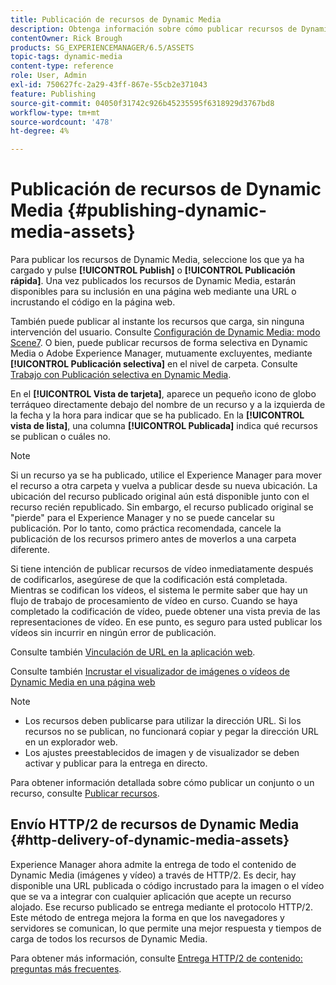 ```yaml
---
title: Publicación de recursos de Dynamic Media
description: Obtenga información sobre cómo publicar recursos de Dynamic Media, como vídeos e imágenes, incluido el envío HTTP/2 de dichos recursos.
contentOwner: Rick Brough
products: SG_EXPERIENCEMANAGER/6.5/ASSETS
topic-tags: dynamic-media
content-type: reference
role: User, Admin
exl-id: 750627fc-2a29-43ff-867e-55cb2e371043
feature: Publishing
source-git-commit: 04050f31742c926b45235595f6318929d3767bd8
workflow-type: tm+mt
source-wordcount: '478'
ht-degree: 4%

---
```


# Publicación de recursos de Dynamic Media {#publishing-dynamic-media-assets}

Para publicar los recursos de Dynamic Media, seleccione los que ya ha cargado y pulse **[!UICONTROL Publish]** o **[!UICONTROL Publicación rápida]**. Una vez publicados los recursos de Dynamic Media, estarán disponibles para su inclusión en una página web mediante una URL o incrustando el código en la página web.

También puede publicar al instante los recursos que carga, sin ninguna intervención del usuario. Consulte [Configuración de Dynamic Media: modo Scene7](config-dms7.md).
O bien, puede publicar recursos de forma selectiva en Dynamic Media o Adobe Experience Manager, mutuamente excluyentes, mediante **[!UICONTROL Publicación selectiva]** en el nivel de carpeta. Consulte [Trabajo con Publicación selectiva en Dynamic Media](/help/assets/selective-publishing.md).

En el **[!UICONTROL Vista de tarjeta]**, aparece un pequeño icono de globo terráqueo directamente debajo del nombre de un recurso y a la izquierda de la fecha y la hora para indicar que se ha publicado. En la **[!UICONTROL vista de lista]**, una columna **[!UICONTROL Publicada]** indica qué recursos se publican o cuáles no.

>[!NOTE]
>
>Si un recurso ya se ha publicado, utilice el Experience Manager para mover el recurso a otra carpeta y vuelva a publicar desde su nueva ubicación. La ubicación del recurso publicado original aún está disponible junto con el recurso recién republicado. Sin embargo, el recurso publicado original se &quot;pierde&quot; para el Experience Manager y no se puede cancelar su publicación. Por lo tanto, como práctica recomendada, cancele la publicación de los recursos primero antes de moverlos a una carpeta diferente.

Si tiene intención de publicar recursos de vídeo inmediatamente después de codificarlos, asegúrese de que la codificación está completada. Mientras se codifican los vídeos, el sistema le permite saber que hay un flujo de trabajo de procesamiento de vídeo en curso. Cuando se haya completado la codificación de vídeo, puede obtener una vista previa de las representaciones de vídeo. En ese punto, es seguro para usted publicar los vídeos sin incurrir en ningún error de publicación.

Consulte también [Vinculación de URL en la aplicación web](linking-urls-to-yourwebapplication.md).

Consulte también [Incrustar el visualizador de imágenes o vídeos de Dynamic Media en una página web](embed-code.md)

>[!NOTE]
>
>* Los recursos deben publicarse para utilizar la dirección URL. Si los recursos no se publican, no funcionará copiar y pegar la dirección URL en un explorador web.
>* Los ajustes preestablecidos de imagen y de visualizador se deben activar y publicar para la entrega en directo.
>

Para obtener información detallada sobre cómo publicar un conjunto o un recurso, consulte [Publicar recursos](manage-assets.md).

## Envío HTTP/2 de recursos de Dynamic Media {#http-delivery-of-dynamic-media-assets}

Experience Manager ahora admite la entrega de todo el contenido de Dynamic Media (imágenes y vídeo) a través de HTTP/2. Es decir, hay disponible una URL publicada o código incrustado para la imagen o el vídeo que se va a integrar con cualquier aplicación que acepte un recurso alojado. Ese recurso publicado se entrega mediante el protocolo HTTP/2. Este método de entrega mejora la forma en que los navegadores y servidores se comunican, lo que permite una mejor respuesta y tiempos de carga de todos los recursos de Dynamic Media.

Para obtener más información, consulte [Entrega HTTP/2 de contenido: preguntas más frecuentes](/help/sites-administering/scene7-http2faq.md).
